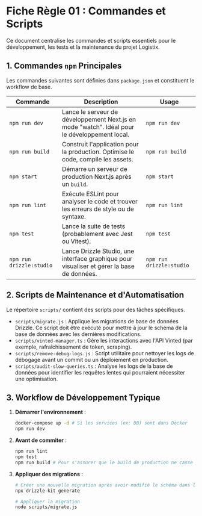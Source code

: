 # Fiche Règle 01 : Commandes et Scripts

Ce document centralise les commandes et scripts essentiels pour le développement, les tests et la maintenance du projet Logistix.

## 1. Commandes `npm` Principales

Les commandes suivantes sont définies dans `package.json` et constituent le workflow de base.

| Commande                | Description                                                                                                 | Usage                                       |
| ----------------------- | ----------------------------------------------------------------------------------------------------------- | ------------------------------------------- |
| `npm run dev`           | Lance le serveur de développement Next.js en mode "watch". Idéal pour le développement local.               | `npm run dev`                               |
| `npm run build`         | Construit l'application pour la production. Optimise le code, compile les assets.                           | `npm run build`                             |
| `npm start`             | Démarre un serveur de production Next.js après un `build`.                                                  | `npm start`                                 |
| `npm run lint`          | Exécute ESLint pour analyser le code et trouver les erreurs de style ou de syntaxe.                           | `npm run lint`                              |
| `npm test`              | Lance la suite de tests (probablement avec Jest ou Vitest).                                                 | `npm test`                                  |
| `npm run drizzle:studio`| Lance Drizzle Studio, une interface graphique pour visualiser et gérer la base de données.                  | `npm run drizzle:studio`                    |

## 2. Scripts de Maintenance et d'Automatisation

Le répertoire `scripts/` contient des scripts pour des tâches spécifiques.

*   `scripts/migrate.js` : Applique les migrations de base de données Drizzle. Ce script doit être exécuté pour mettre à jour le schéma de la base de données avec les dernières modifications.
*   `scripts/vinted-manager.ts` : Gère les interactions avec l'API Vinted (par exemple, rafraîchissement de token, scraping).
*   `scripts/remove-debug-logs.js` : Script utilitaire pour nettoyer les logs de débogage avant un commit ou un déploiement en production.
*   `scripts/audit-slow-queries.ts` : Analyse les logs de la base de données pour identifier les requêtes lentes qui pourraient nécessiter une optimisation.

## 3. Workflow de Développement Typique

1.  **Démarrer l'environnement** :
    ```bash
    docker-compose up -d # Si les services (ex: DB) sont dans Docker
    npm run dev
    ```
2.  **Avant de commiter** :
    ```bash
    npm run lint
    npm test
    npm run build # Pour s'assurer que le build de production ne casse pas
    ```
3.  **Appliquer des migrations** :
    ```bash
    # Créer une nouvelle migration après avoir modifié le schéma dans le code
    npx drizzle-kit generate

    # Appliquer la migration
    node scripts/migrate.js
    ```
